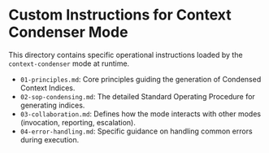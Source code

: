 # Custom Instructions for Context Condenser Mode

This directory contains specific operational instructions loaded by the `context-condenser` mode at runtime.

-   `01-principles.md`: Core principles guiding the generation of Condensed Context Indices.
-   `02-sop-condensing.md`: The detailed Standard Operating Procedure for generating indices.
-   `03-collaboration.md`: Defines how the mode interacts with other modes (invocation, reporting, escalation).
-   `04-error-handling.md`: Specific guidance on handling common errors during execution.